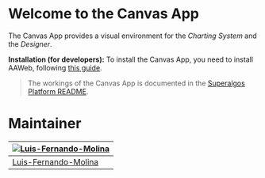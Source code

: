 # Welcome to the Canvas App

The Canvas App provides a visual environment for the _Charting System_ and the _Designer_.

**Installation (for developers):** To install the Canvas App, you need to install AAWeb, following [this guide](https://github.com/Superalgos/AAWeb/blob/develop/README.md).

> The workings of the Canvas App is documented in the [Superalgos Platform README](https://github.com/Superalgos/DesktopApp/blob/master/README.md).

# Maintainer

[![Luis-Fernando-Molina](https://avatars1.githubusercontent.com/u/9479367?s=130&amp;v=4)](https://github.com/Luis-Fernando-Molina) |
---|
[Luis-Fernando-Molina](https://github.com/Luis-Fernando-Molina) |  

